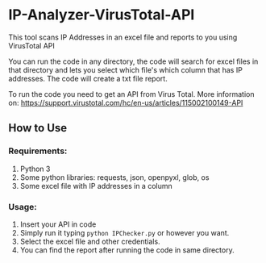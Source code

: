 # IP-Analyzer-VirusTotal-API

This tool scans IP Addresses in an excel file and reports to you using VirusTotal API

You can run the code in any directory, the code will search for excel files in that directory and lets you select which file's which column that has IP addresses.
The code will create a txt file report.

To run the code you need to get an API from Virus Total. More information on: https://support.virustotal.com/hc/en-us/articles/115002100149-API

## How to Use

### Requirements:
1. Python 3
2. Some python libraries: requests, json, openpyxl, glob, os
3. Some excel file with IP addresses in a column

### Usage:
1. Insert your API in code
2. Simply run it typing ```python IPChecker.py``` or however you want.
3. Select the excel file and other credentials.
4. You can find the report after running the code in same directory.
